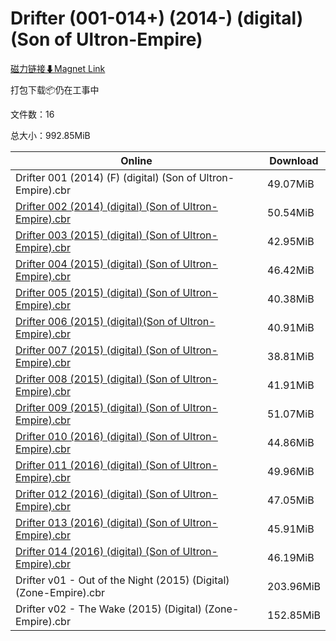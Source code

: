 # Drifter (001-014+) (2014-) (digital) (Son of Ultron-Empire)

[磁力链接⬇Magnet Link](magnet:?xt=urn:btih:9515be91f2abebc51c2231d5f4da0fc31a1f23b7&dn=Drifter%20%28001-014%2B%29%20%282014-%29%20%28digital%29%20%28Son%20of%20Ultron-Empire%29)

打包下载📦仍在工事中

文件数：16

总大小：992.85MiB

Online | Download
--- | ---
Drifter 001 (2014) (F) (digital) (Son of Ultron-Empire).cbr | 49.07MiB
[Drifter 002 (2014) (digital) (Son of Ultron-Empire).cbr](https://github.com/alicewish/markdown/blob/master/comic/Drifter-002-2014-digital-Son-of-Ultron-Empire-cbr.md) | 50.54MiB
[Drifter 003 (2015) (digital) (Son of Ultron-Empire).cbr](https://github.com/alicewish/markdown/blob/master/comic/Drifter-003-2015-digital-Son-of-Ultron-Empire-cbr.md) | 42.95MiB
[Drifter 004 (2015) (digital) (Son of Ultron-Empire).cbr](https://github.com/alicewish/markdown/blob/master/comic/Drifter-004-2015-digital-Son-of-Ultron-Empire-cbr.md) | 46.42MiB
[Drifter 005 (2015) (digital) (Son of Ultron-Empire).cbr](https://github.com/alicewish/markdown/blob/master/comic/Drifter-005-2015-digital-Son-of-Ultron-Empire-cbr.md) | 40.38MiB
[Drifter 006 (2015) (digital)(Son of Ultron-Empire).cbr](https://github.com/alicewish/markdown/blob/master/comic/Drifter-006-2015-digital-Son-of-Ultron-Empire-cbr.md) | 40.91MiB
[Drifter 007 (2015) (digital) (Son of Ultron-Empire).cbr](https://github.com/alicewish/markdown/blob/master/comic/Drifter-007-2015-digital-Son-of-Ultron-Empire-cbr.md) | 38.81MiB
[Drifter 008 (2015) (digital) (Son of Ultron-Empire).cbr](https://github.com/alicewish/markdown/blob/master/comic/Drifter-008-2015-digital-Son-of-Ultron-Empire-cbr.md) | 41.91MiB
[Drifter 009 (2015) (digital) (Son of Ultron-Empire).cbr](https://github.com/alicewish/markdown/blob/master/comic/Drifter-009-2015-digital-Son-of-Ultron-Empire-cbr.md) | 51.07MiB
[Drifter 010 (2016) (digital) (Son of Ultron-Empire).cbr](https://github.com/alicewish/markdown/blob/master/comic/Drifter-010-2016-digital-Son-of-Ultron-Empire-cbr.md) | 44.86MiB
[Drifter 011 (2016) (digital) (Son of Ultron-Empire).cbr](https://github.com/alicewish/markdown/blob/master/comic/Drifter-011-2016-digital-Son-of-Ultron-Empire-cbr.md) | 49.96MiB
[Drifter 012 (2016) (digital) (Son of Ultron-Empire).cbr](https://github.com/alicewish/markdown/blob/master/comic/Drifter-012-2016-digital-Son-of-Ultron-Empire-cbr.md) | 47.05MiB
[Drifter 013 (2016) (digital) (Son of Ultron-Empire).cbr](https://github.com/alicewish/markdown/blob/master/comic/Drifter-013-2016-digital-Son-of-Ultron-Empire-cbr.md) | 45.91MiB
[Drifter 014 (2016) (digital) (Son of Ultron-Empire).cbr](https://github.com/alicewish/markdown/blob/master/comic/Drifter-014-2016-digital-Son-of-Ultron-Empire-cbr.md) | 46.19MiB
Drifter v01 - Out of the Night (2015) (Digital) (Zone-Empire).cbr | 203.96MiB
Drifter v02 - The Wake (2015) (Digital) (Zone-Empire).cbr | 152.85MiB